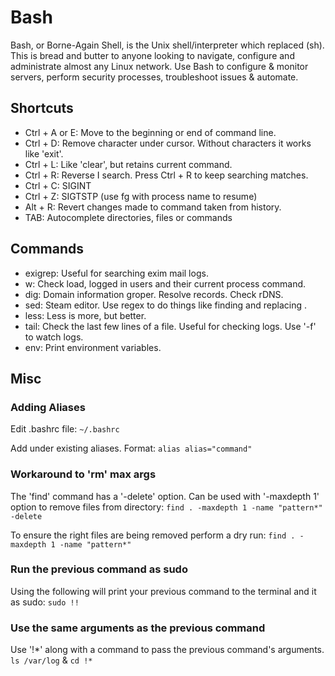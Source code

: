 # Bash

Bash, or Borne-Again Shell, is the Unix shell/interpreter which replaced (sh). This is bread and butter to anyone looking to navigate, configure and administrate almost any Linux network.  Use Bash to configure & monitor servers, perform security processes, troubleshoot issues & automate.

## Shortcuts

- Ctrl + A or E: Move to the beginning or end of command line.
- Ctrl + D: Remove character under cursor. Without characters it works like 'exit'.
- Ctrl + L: Like 'clear', but retains current command.
- Ctrl + R: Reverse I search. Press Ctrl + R to keep searching matches. 
- Ctrl + C: SIGINT
- Ctrl + Z: SIGTSTP (use fg with process name to resume)
- Alt + R: Revert changes made to command taken from history. 
- TAB: Autocomplete directories, files or commands

## Commands

- exigrep: Useful for searching exim mail logs. 
- w: Check load, logged in users and their current process command.
- dig: Domain information groper. Resolve records. Check rDNS.
- sed: Steam editor. Use regex to do things like finding and replacing .
- less: Less is more, but better.
- tail: Check the last few lines of a file. Useful for checking logs. Use '-f' to watch logs.
- env: Print environment variables.

## Misc

### Adding Aliases 

Edit .bashrc file: 
  `~/.bashrc`

Add under existing aliases. Format:
  `alias alias="command"`

### Workaround to 'rm' max args

The 'find' command has a '-delete' option. Can be used with '-maxdepth 1' option to remove files from directory: 
  `find . -maxdepth 1 -name "pattern*" -delete`

To ensure the right files are being removed perform a dry run:
  `find . -maxdepth 1 -name "pattern*"` 

### Run the previous command as sudo

Using the following will print your previous command to the terminal and it as sudo: 
  `sudo !!`

### Use the same arguments as the previous command

Use '!*' along with a command to pass the previous command's arguments. 
  `ls /var/log` & `cd !*`